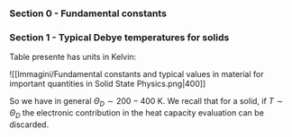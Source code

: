 ### Section 0 - Fundamental constants

### Section 1 - Typical Debye temperatures for solids

Table presente has units in Kelvin:

![[Immagini/Fundamental constants and typical values in material for important quantities in Solid State Physics.png|400]]

So we have in general $\Theta_D \sim 200-400\ \text{K}$. We recall that for a solid, if $T \sim \Theta_D$ the electronic contribution in the heat capacity evaluation can be discarded.
